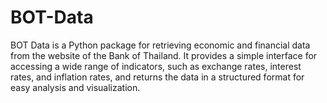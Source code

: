 # BOT-Data
BOT Data is a Python package for retrieving economic and financial data from the website of the Bank of Thailand. It provides a simple interface for accessing a wide range of indicators, such as exchange rates, interest rates, and inflation rates, and returns the data in a structured format for easy analysis and visualization.
